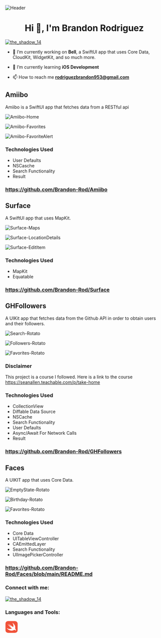![Header](https://user-images.githubusercontent.com/61842505/165664735-8d31da70-5581-47c4-9354-6c2d27f9f9e5.png)
<h1 align="center">Hi 👋, I'm Brandon Rodriguez</h1>

<p align="left"> <a href="https://twitter.com/the_shadow_14" target="blank"><img src="https://img.shields.io/twitter/follow/the_shadow_14?logo=twitter&style=for-the-badge" alt="the_shadow_14" /></a> </p>

- 🔭 I’m currently working on **Bell**, a SwiftUI app that uses Core Data, CloudKit, WidgetKit, and so much more. 

- 🌱 I’m currently learning **iOS Development**

- 📫 How to reach me **rodriguezbrandon953@gmail.com**

## Amiibo
Amiibo is a SwiftUI app that fetches data from a RESTful api 

![Amiibo-Home](https://user-images.githubusercontent.com/61842505/165664805-9fed488c-2df8-4755-99ab-4251bde180a4.png)

![Amiibo-Favorites](https://user-images.githubusercontent.com/61842505/165664798-b417a6e6-f7c9-4613-a6e8-b1bdf2cbe306.png)

![Amiibo-FavoriteAlert](https://user-images.githubusercontent.com/61842505/165664791-93e6ed44-9778-4d7b-a40f-2aeadb8eb7cd.png)

### Technologies Used
- User Defaults
- NSCasche
- Search Functionality 
- Result

### https://github.com/Brandon-Rod/Amiibo

## Surface
A SwiftUI app that uses MapKit.

![Surface-Maps](https://user-images.githubusercontent.com/61842505/165665126-75b48293-d4da-48ca-804b-0114107c3abb.png)

![Surface-LocationDetails](https://user-images.githubusercontent.com/61842505/165665153-04b94221-8057-4528-990f-30321f926d0c.png)

![Surface-EditItem](https://user-images.githubusercontent.com/61842505/165665173-b467aee2-fd17-4d8b-848a-65060c33fe44.png)

### Technologies Used
- MapKit
- Equatable

### https://github.com/Brandon-Rod/Surface

## GHFollowers
A UIKit app that fetches data from the Github API in order to obtain users and their followers. 

![Search-Rotato](https://user-images.githubusercontent.com/61842505/165665491-49991634-100c-47c9-8d88-08676db152fb.png)

![Followers-Rotato](https://user-images.githubusercontent.com/61842505/165665503-830e39ed-d7ba-40c3-bb73-5feaacbdf2c6.png)

![Favorites-Rotato](https://user-images.githubusercontent.com/61842505/165665517-d0b9c539-1aea-42b9-8a12-9be89ce6f3c2.png)

### Disclaimer
This project is a course I followed. Here is a link to the course https://seanallen.teachable.com/p/take-home

### Technologies Used
- CollectionView
- Diffable Data Source
- NSCache
- Search Functionality 
- User Defaults
- Async/Await For Network Calls
- Result

### https://github.com/Brandon-Rod/GHFollowers

## Faces
A UIKIT app that uses Core Data.

![EmptyState-Rotato](https://user-images.githubusercontent.com/61842505/165665809-94e90b67-30a7-4194-a50d-7fc17b6fdb0b.png)

![Birthday-Rotato](https://user-images.githubusercontent.com/61842505/165665868-310137aa-59a1-4ad9-80c1-73dafa6ce3e6.png)

![Favorites-Rotato](https://user-images.githubusercontent.com/61842505/165665906-da9f984d-b832-4412-a989-4333eb7b1d49.png)

### Technologies Used
- Core Data
- UITableViewController
- CAEmittedLayer
- Search Functionality
- UIImagePickerController

### https://github.com/Brandon-Rod/Faces/blob/main/README.md

<h3 align="left">Connect with me:</h3>
<p align="left">
<a href="https://twitter.com/the_shadow_14" target="blank"><img align="center" src="https://raw.githubusercontent.com/rahuldkjain/github-profile-readme-generator/master/src/images/icons/Social/twitter.svg" alt="the_shadow_14" height="30" width="40" /></a>
</p>

<h3 align="left">Languages and Tools:</h3>
<p align="left"> <a href="https://developer.apple.com/swift/" target="_blank" rel="noreferrer"> <img src="https://raw.githubusercontent.com/devicons/devicon/master/icons/swift/swift-original.svg" alt="swift" width="40" height="40"/> </a> </p>

